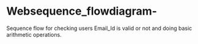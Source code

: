# Websequence_flowdiagram-
Sequence flow for checking users Email_Id is valid or not and doing basic arithmetic operations.
